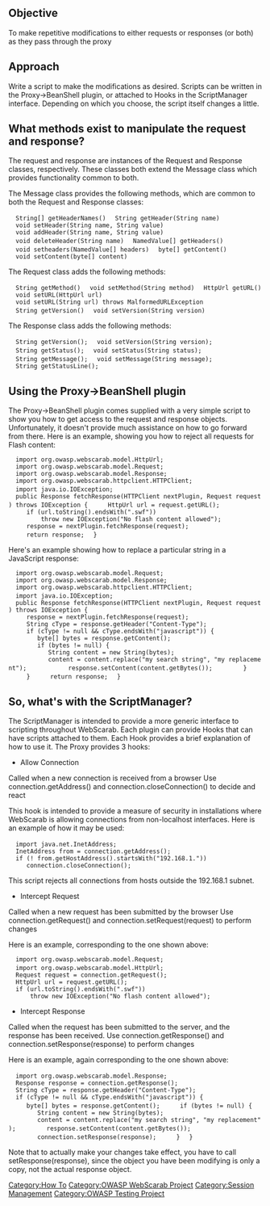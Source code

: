 ## Objective

To make repetitive modifications to either requests or responses (or
both) as they pass through the proxy

## Approach

Write a script to make the modifications as desired. Scripts can be
written in the Proxy-\>BeanShell plugin, or attached to Hooks in the
ScriptManager interface. Depending on which you choose, the script
itself changes a little.

## What methods exist to manipulate the request and response?

The request and response are instances of the Request and Response
classes, respectively. These classes both extend the Message class which
provides functionality common to both.

The Message class provides the following methods, which are common to
both the Request and Response classes:

`  String[] getHeaderNames()`
`  String getHeader(String name)`
`  void setHeader(String name, String value)`
`  void addHeader(String name, String value)`
`  void deleteHeader(String name)`
`  NamedValue[] getHeaders()`
`  void setheaders(NamedValue[] headers)`
`  byte[] getContent()`
`  void setContent(byte[] content)`

The Request class adds the following methods:

`  String getMethod()`
`  void setMethod(String method)`
`  HttpUrl getURL()`
`  void setURL(HttpUrl url)`
`  void setURL(String url) throws MalformedURLException`
`  String getVersion()`
`  void setVersion(String version)`

The Response class adds the following methods:

`  String getVersion();`
`  void setVersion(String version);`
`  String getStatus();`
`  void setStatus(String status);`
`  String getMessage();`
`  void setMessage(String message);`
`  String getStatusLine();`

## Using the Proxy-\>BeanShell plugin

The Proxy-\>BeanShell plugin comes supplied with a very simple script to
show you how to get access to the request and response objects.
Unfortunately, it doesn't provide much assistance on how to go forward
from there. Here is an example, showing you how to reject all requests
for Flash content:

`  import org.owasp.webscarab.model.HttpUrl;`
`  import org.owasp.webscarab.model.Request;`
`  import org.owasp.webscarab.model.Response;`
`  import org.owasp.webscarab.httpclient.HTTPClient;`
`  import java.io.IOException;`
`  `
`  public Response fetchResponse(HTTPClient nextPlugin, Request request) throws IOException {`
`     HttpUrl url = request.getURL();`
`     if (url.toString().endsWith(".swf"))`
`         throw new IOException("No flash content allowed");`
`     response = nextPlugin.fetchResponse(request);`
`     return response;`
`  }`

Here's an example showing how to replace a particular string in a
JavaScript response:

`  import org.owasp.webscarab.model.Request;`
`  import org.owasp.webscarab.model.Response;`
`  import org.owasp.webscarab.httpclient.HTTPClient;`
`  import java.io.IOException;`
`  `
`  public Response fetchResponse(HTTPClient nextPlugin, Request request) throws IOException {`
`     response = nextPlugin.fetchResponse(request);`
`     String cType = response.getHeader("Content-Type");`
`     if (cType != null && cType.endsWith("javascript")) {`
`        byte[] bytes = response.getContent();`
`        if (bytes != null) {`
`           String content = new String(bytes);`
`           content = content.replace("my search string", "my replacement");`
`           response.setContent(content.getBytes());`
`        }`
`     }`
`     return response;`
`  }`

## So, what's with the ScriptManager?

The ScriptManager is intended to provide a more generic interface to
scripting throughout WebScarab. Each plugin can provide Hooks that can
have scripts attached to them. Each Hook provides a brief explanation of
how to use it. The Proxy provides 3 hooks:

  - Allow Connection

Called when a new connection is received from a browser Use
connection.getAddress() and connection.closeConnection() to decide and
react

This hook is intended to provide a measure of security in installations
where WebScarab is allowing connections from non-localhost interfaces.
Here is an example of how it may be used:

`  import java.net.InetAddress;`
`  `
`  InetAddress from = connection.getAddress();`
`  if (! from.getHostAddress().startsWith("192.168.1.")) `
`     connection.closeConnection();`

This script rejects all connections from hosts outside the 192.168.1
subnet.

  - Intercept Request

Called when a new request has been submitted by the browser Use
connection.getRequest() and connection.setRequest(request) to perform
changes

Here is an example, corresponding to the one shown above:

`  import org.owasp.webscarab.model.Request;`
`  import org.owasp.webscarab.model.HttpUrl;`
`  `
`  Request request = connection.getRequest();`
`  HttpUrl url = request.getURL();`
`  if (url.toString().endsWith(".swf"))`
`      throw new IOException("No flash content allowed");`

  - Intercept Response

Called when the request has been submitted to the server, and the
response has been received. Use connection.getResponse() and
connection.setResponse(response) to perform changes

Here is an example, again corresponding to the one shown above:

`  import org.owasp.webscarab.model.Response;`
`  `
`  Response response = connection.getResponse();`
`  String cType = response.getHeader("Content-Type");`
`  if (cType != null && cType.endsWith("javascript")) {`
`     byte[] bytes = response.getContent();`
`     if (bytes != null) {`
`        String content = new String(bytes);`
`        content = content.replace("my search string", "my replacement");`
`        response.setContent(content.getBytes());`
`        connection.setResponse(response);`
`     }`
`  }`

Note that to actually make your changes take effect, you have to call
setResponse(response), since the object you have been modifying is only
a copy, not the actual response object.

[Category:How To](Category:How_To "wikilink") [Category:OWASP WebScarab
Project](Category:OWASP_WebScarab_Project "wikilink") [Category:Session
Management](Category:Session_Management "wikilink") [Category:OWASP
Testing Project](Category:OWASP_Testing_Project "wikilink")